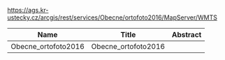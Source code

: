 https://ags.kr-ustecky.cz/arcgis/rest/services/Obecne/ortofoto2016/MapServer/WMTS

|Name|Title|Abstract|
|--|--|--|
|Obecne_ortofoto2016|Obecne_ortofoto2016||
